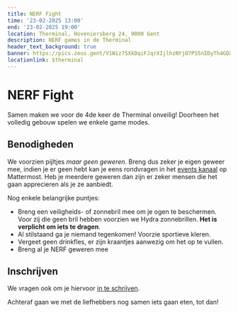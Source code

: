 ```yaml
---
title: NERF Fight
time: '23-02-2025 13:00' 
end: '23-02-2025 19:00' 
location: Therminal, Hoveniersberg 24, 9000 Gent
description: NERF games in de Therminal
header_text_background: true 
banner: https://pics.zeus.gent/V1Wiz7SXkDqiFJqrXIjlhzNYjO7PS5nIDyTh4GDX.jpg
locationlink: $therminal
---
```


# NERF Fight

Samen maken we voor de 4de keer de Therminal onveilig!
Doorheen het volledig gebouw spelen we enkele game modes.

## Benodigheden

We voorzien pijltjes _maar geen geweren_. Breng dus zeker je eigen geweer mee, indien je er geen hebt kan je eens rondvragen in het [events kanaal][events] op Mattermost.
Heb je meerdere geweren dan zijn er zeker mensen die het gaan apprecieren als je ze aanbiedt.

Nog enkele belangrijke puntjes:

- Breng een veiligheids- of zonnebril mee om je ogen te beschermen. Voor zij die geen bril hebben voorzien we Hydra zonnebrillen. **Het is verplicht om iets te dragen**.
- Al stilstaand ga je niemand tegenkomen! Voorzie sportieve kleren.
- Vergeet geen drinkfles, er zijn kraantjes aanwezig om het op te vullen.
- Breng al je NERF geweren mee

## Inschrijven 

We vragen ook om je hiervoor [in te schrijven][nerf].



Achteraf gaan we met de liefhebbers nog samen iets gaan eten, tot dan!

[events]: https://mattermost.zeus.gent/zeus/channels/events
[nerf]: https://event.student.ugent.be/events/404
